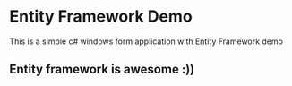 # Entity Framework Demo
This is a simple c# windows form application with Entity Framework demo

## Entity framework is awesome :))
